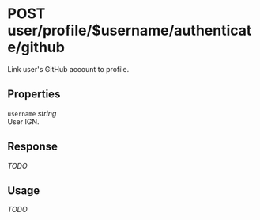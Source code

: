 # <span class="badge badge-light">POST</span> <span class="badge badge-light">user/profile/$username/authenticate/github</span>


Link user's GitHub account to profile.

## Properties

`username` *string*  
User IGN.


## Response

*TODO*

## Usage

*TODO*


